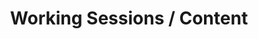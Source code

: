 ---
#layout   : blocks/page-component
component: editors/working-sessions/content.html
title    : Working Sessions / Content
---